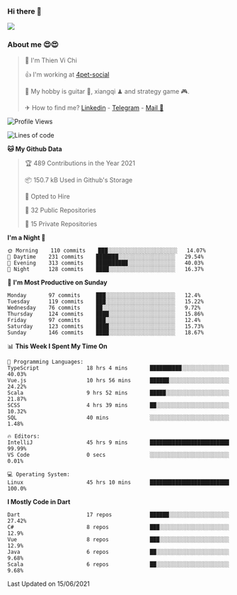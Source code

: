 ### Hi there 👋
![](https://media1.tenor.com/images/9aa4aee77151757a310fcdb4b8fd2a0a/tenor.gif?itemid=12671405)

### About me 😍😍

> 🙎 I'm Thien Vi Chi
> 
> 👍 I'm working at [4pet-social](https://github.com/4pet-social)
>
> 🥞 My hobby is guitar 🎸, xiangqi ♟ and strategy game 🎮.
> 
> ✈ How to find me? [Linkedin](https://www.linkedin.com/in/tvc12/) - [Telegram](https://t.me/yeutham212) - [Mail 📧](mailto:meomeocf98@gmail.com)
> 

<!--START_SECTION:waka-->
![Profile Views](http://img.shields.io/badge/Profile%20Views-1-blue)

![Lines of code](https://img.shields.io/badge/From%20Hello%20World%20I%27ve%20Written-745135%20lines%20of%20code-blue)

**🐱 My Github Data** 

> 🏆 489 Contributions in the Year 2021
 > 
> 📦 150.7 kB Used in Github's Storage 
 > 
> 💼 Opted to Hire
 > 
> 📜 32 Public Repositories 
 > 
> 🔑 15 Private Repositories  
 > 
**I'm a Night 🦉** 

```text
🌞 Morning    110 commits    ███░░░░░░░░░░░░░░░░░░░░░░   14.07% 
🌆 Daytime    231 commits    ███████░░░░░░░░░░░░░░░░░░   29.54% 
🌃 Evening    313 commits    ██████████░░░░░░░░░░░░░░░   40.03% 
🌙 Night      128 commits    ████░░░░░░░░░░░░░░░░░░░░░   16.37%

```
📅 **I'm Most Productive on Sunday** 

```text
Monday       97 commits     ███░░░░░░░░░░░░░░░░░░░░░░   12.4% 
Tuesday      119 commits    ███░░░░░░░░░░░░░░░░░░░░░░   15.22% 
Wednesday    76 commits     ██░░░░░░░░░░░░░░░░░░░░░░░   9.72% 
Thursday     124 commits    ████░░░░░░░░░░░░░░░░░░░░░   15.86% 
Friday       97 commits     ███░░░░░░░░░░░░░░░░░░░░░░   12.4% 
Saturday     123 commits    ████░░░░░░░░░░░░░░░░░░░░░   15.73% 
Sunday       146 commits    ████░░░░░░░░░░░░░░░░░░░░░   18.67%

```


📊 **This Week I Spent My Time On** 

```text
💬 Programming Languages: 
TypeScript               18 hrs 4 mins       ██████████░░░░░░░░░░░░░░░   40.03% 
Vue.js                   10 hrs 56 mins      ██████░░░░░░░░░░░░░░░░░░░   24.22% 
Scala                    9 hrs 52 mins       █████░░░░░░░░░░░░░░░░░░░░   21.87% 
SCSS                     4 hrs 39 mins       ██░░░░░░░░░░░░░░░░░░░░░░░   10.32% 
SQL                      40 mins             ░░░░░░░░░░░░░░░░░░░░░░░░░   1.48%

🔥 Editors: 
IntelliJ                 45 hrs 9 mins       █████████████████████████   99.99% 
VS Code                  0 secs              ░░░░░░░░░░░░░░░░░░░░░░░░░   0.01%

💻 Operating System: 
Linux                    45 hrs 10 mins      █████████████████████████   100.0%

```

**I Mostly Code in Dart** 

```text
Dart                     17 repos            ██████░░░░░░░░░░░░░░░░░░░   27.42% 
C#                       8 repos             ███░░░░░░░░░░░░░░░░░░░░░░   12.9% 
Vue                      8 repos             ███░░░░░░░░░░░░░░░░░░░░░░   12.9% 
Java                     6 repos             ██░░░░░░░░░░░░░░░░░░░░░░░   9.68% 
Scala                    6 repos             ██░░░░░░░░░░░░░░░░░░░░░░░   9.68%

```



 Last Updated on 15/06/2021
<!--END_SECTION:waka-->